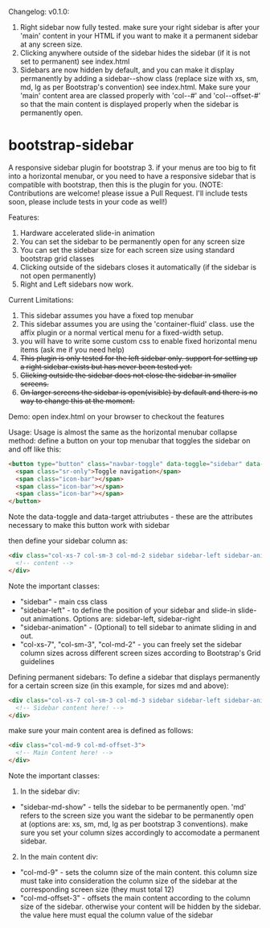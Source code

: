 Changelog:
v0.1.0:

1. Right sidebar now fully tested. make sure your right sidebar is after your 'main' content in your HTML if you want to make it a permanent sidebar at any screen size.
2. Clicking anywhere outside of the sidebar hides the sidebar (if it is not set to permanent) see index.html
3. Sidebars are now hidden by default, and you can make it display permanently by adding a sidebar-<size>-show class (replace size with xs, sm, md, lg as per Bootstrap's convention) see index.html. Make sure your 'main' content area are classed properly with 'col-<size>-#' and 'col-<size>-offset-#' so that the main content is displayed properly when the sidebar is permanently open. 

bootstrap-sidebar
=================

A responsive sidebar plugin for bootstrap 3. if your menus are too big to fit into a horizontal menubar, or you need to have a responsive sidebar that is compatible with bootstrap, then this is the plugin for you. 
(NOTE: Contributions are welcome! please issue a Pull Request. I'll include tests soon, please include tests in your code as well!)


Features:

1. Hardware accelerated slide-in animation
2. You can set the sidebar to be permanently open for any screen size
2. You can set the sidebar size for each screen size using standard bootstrap grid classes
3. Clicking outside of the sidebars closes it automatically (if the sidebar is not open permanently)
4. Right and Left sidebars now work. 

Current Limitations: 

1. This sidebar assumes you have a fixed top menubar
2. This sidebar assumes you are using the 'container-fluid' class. use the affix plugin or a normal vertical menu for a fixed-width setup. 
3. you will have to write some custom css to enable fixed horizontal menu items (ask me if you need help)
4. ~~This plugin is only tested for the left sidebar only. support for setting up a right sidebar exists but has never been tested yet.~~ 
5. ~~Clicking outside the sidebar does not close the sidebar in smaller screens.~~
6. ~~On larger screens the sidebar is open(visible) by default and there is no way to change this at the moment.~~ 

Demo:
open index.html on your browser to checkout the features

Usage:
Usage is almost the same as the horizontal menubar collapse method: define a button on your top menubar that toggles the sidebar on and off like this:

```html
<button type="button" class="navbar-toggle" data-toggle="sidebar" data-target=".sidebar">
  <span class="sr-only">Toggle navigation</span>
  <span class="icon-bar"></span>
  <span class="icon-bar"></span>
  <span class="icon-bar"></span>
</button>
```

Note the data-toggle and data-target attriubutes - these are the attributes necessary to make this button work with sidebar

then define your sidebar column as:

```html
<div class="col-xs-7 col-sm-3 col-md-2 sidebar sidebar-left sidebar-animate">
  <!-- content -->
</div>
```

Note the important classes: 

* "sidebar" - main css class
* "sidebar-left" - to define the position of your sidebar and slide-in slide-out animations. Options are: sidebar-left, sidebar-right
* "sidebar-animation" - (Optional) to tell sidebar to animate sliding in and out.
* "col-xs-7", "col-sm-3", "col-md-2" - you can freely set the sidebar column sizes across different screen sizes according to Bootstrap's Grid guidelines

Defining permanent sidebars:
To define a sidebar that displays permanently for a certain screen size (in this example, for sizes md and above):

```html
<div class="col-xs-7 col-sm-3 col-md-3 sidebar sidebar-left sidebar-animate sidebar-md-show">
  <!-- Sidebar content here! -->
</div>
```

make sure your main content area is defined as follows: 

```html
<div class="col-md-9 col-md-offset-3">
  <!-- Main Content here! -->
</div>
```

Note the important classes:
1. In the sidebar div:
  * "sidebar-md-show" - tells the sidebar to be permanently open. 'md' refers to the screen size you want the sidebar to be permanently open at (options are: xs, sm, md, lg as per bootstrap 3 conventions). make sure you set your column sizes accordingly to accomodate a permanent sidebar. 
2. In the main content div:
  * "col-md-9" - sets the column size of the main content. this column size must take into consideration the column size of the sidebar at the corresponding screen size (they must total 12)
  * "col-md-offset-3" - offsets the main content according to the column size of the sidebar. otherwise your content will be hidden by the sidebar. the value here must equal the column value of the sidebar